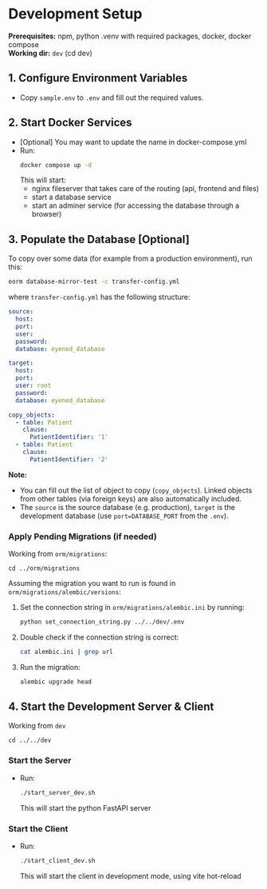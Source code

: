 # Development Setup

**Prerequisites:** npm, python .venv with required packages, docker, docker compose  
**Working dir:** `dev` (cd dev)

## 1. Configure Environment Variables
- Copy `sample.env` to `.env` and fill out the required values.

## 2. Start Docker Services
- [Optional] You may want to update the name in docker-compose.yml
- Run:
  ```bash
  docker compose up -d
  ```
  This will start:
  - nginx fileserver that takes care of the routing (api, frontend and files)
  - start a database service
  - start an adminer service (for accessing the database through a browser)

## 3. Populate the Database [Optional]
To copy over some data (for example from a production environment), run this:
```bash
eorm database-mirror-test -c transfer-config.yml
```

where `transfer-config.yml` has the following structure:
```yaml
source:
  host: 
  port: 
  user: 
  password: 
  database: eyened_database

target:
  host: 
  port: 
  user: root
  password: 
  database: eyened_database

copy_objects:
  - table: Patient
    clause:
      PatientIdentifier: '1'
  - table: Patient
    clause:
      PatientIdentifier: '2'
```
**Note:** 
- You can fill out the list of object to copy (`copy_objects`). Linked objects from other tables (via foreign keys) are also automatically included.
- The `source` is the source database (e.g. production), `target` is the development database (use `port=DATABASE_PORT` from the `.env`).

### Apply Pending Migrations (if needed)
Working from `orm/migrations`:
```
cd ../orm/migrations
```

Assuming the migration you want to run is found in `orm/migrations/alembic/versions`:

1. Set the connection string in `orm/migrations/alembic.ini` by running:
   ```bash
   python set_connection_string.py ../../dev/.env
   ```

2. Double check if the connection string is correct:
   ```bash
   cat alembic.ini | grep url
   ```

3. Run the migration:
   ```bash
   alembic upgrade head
   ```

## 4. Start the Development Server & Client
Working from `dev` 
```
cd ../../dev
```

### Start the Server
- Run:
  ```bash
  ./start_server_dev.sh
  ```
  This will start the python FastAPI server

### Start the Client
- Run:
  ```bash
  ./start_client_dev.sh
  ```
  This will start the client in development mode, using vite hot-reload 

